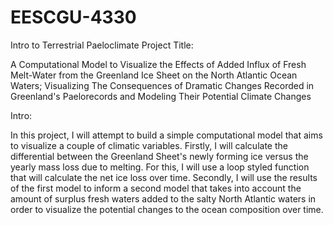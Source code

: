 # EESCGU-4330
Intro to Terrestrial Paeloclimate Project
Title: 

A Computational Model to Visualize the Effects of Added Influx of Fresh Melt-Water from the Greenland Ice Sheet on the North Atlantic Ocean Waters; 
Visualizing The Consequences of Dramatic Changes Recorded in Greenland's Paelorecords and Modeling Their Potential Climate Changes 

Intro:

In this project, I will attempt to build a simple computational model that aims to visualize a couple of climatic variables. Firstly, I will calculate the differential between the Greenland Sheet's newly forming ice versus the yearly mass loss due to melting. For this, I will use a loop styled function that will calculate the net ice loss over time. Secondly, I will use the results of the first model to inform a second model that takes into account the amount of surplus fresh waters added to the salty North Atlantic waters in order to visualize the potential changes to the ocean composition over time.
